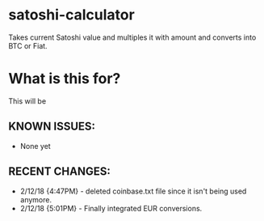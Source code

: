 # satoshi-calculator
Takes current Satoshi value and multiples it with amount and converts into BTC or Fiat.

# What is this for?
This will be



## KNOWN ISSUES:
* None yet


## RECENT CHANGES:
* 2/12/18 {4:47PM} - deleted coinbase.txt file since it isn't being used anymore.
* 2/12/18 {5:01PM} - Finally integrated EUR conversions.
